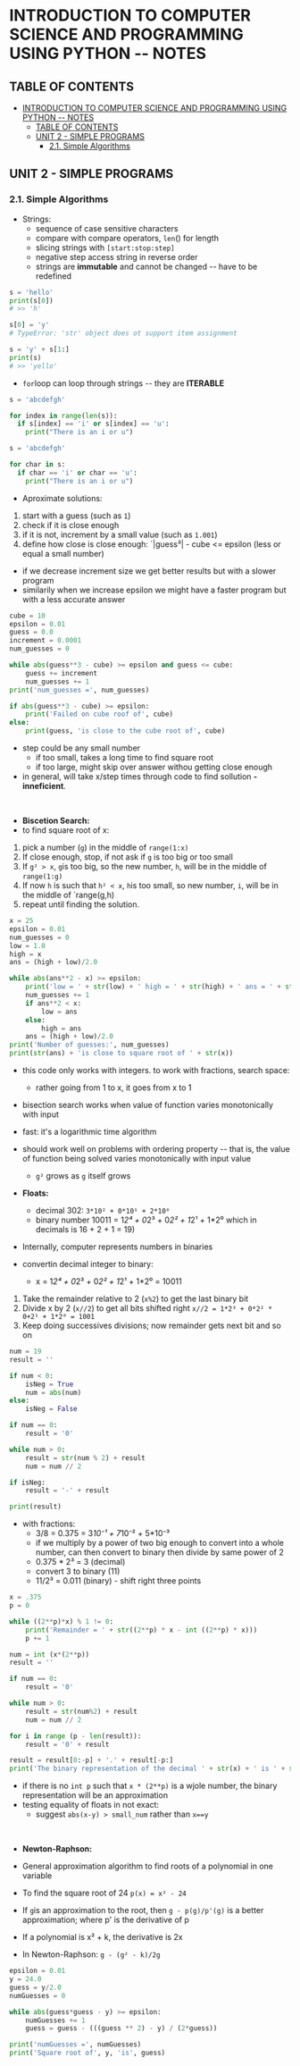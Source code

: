 # INTRODUCTION TO COMPUTER SCIENCE AND PROGRAMMING USING PYTHON -- NOTES

## TABLE OF CONTENTS

- [INTRODUCTION TO COMPUTER SCIENCE AND PROGRAMMING USING PYTHON -- NOTES](#introduction-to-computer-science-and-programming-using-python----notes)
  - [TABLE OF CONTENTS](#table-of-contents)
  - [UNIT 2 - SIMPLE PROGRAMS](#unit-2---simple-programs)
    - [2.1. Simple Algorithms](#21-simple-algorithms)

## UNIT 2 - SIMPLE PROGRAMS

### 2.1. Simple Algorithms

- Strings:
  - sequence of case sensitive characters
  - compare with compare operators, `len`() for length
  - slicing strings with `[start:stop:step]`
  - negative step access string in reverse order
  - strings are **immutable** and cannot be changed -- have to be redefined

```python
s = 'hello'
print(s[0])
# >> 'h'

s[0] = 'y'
# TypeError: 'str' object does ot support item assignment

s = 'y' + s[1:]
print(s)
# >> 'yello'
```

- `for`loop can loop through strings -- they are **ITERABLE**

```python
s = 'abcdefgh'

for index in range(len(s)):
  if s[index] == 'i' or s[index] == 'u':
    print("There is an i or u")
```

```python
s = 'abcdefgh'

for char in s:
  if char == 'i' or char == 'u':
    print("There is an i or u")
```

- Aproximate solutions:

1. start with a guess (such as `1`)
2. check if it is close enough
3. if it is not, increment by a small value (such as `1.001`)
4. define how close is close enough: `|guess³| - cube <= epsilon (less or equal a small number)

- if we decrease increment size we get better results but with a slower program
- similarily when we increase epsilon we might have a faster program but with a less accurate answer

```python
cube = 10
epsilon = 0.01
guess = 0.0
increment = 0.0001
num_guesses = 0

while abs(guess**3 - cube) >= epsilon and guess <= cube:
    guess += increment
    num_guesses += 1
print('num_guesses =', num_guesses)

if abs(guess**3 - cube) >= epsilon:
    print('Failed on cube roof of', cube)
else:
    print(guess, 'is close to the cube root of', cube)
```

- step could be any small number
  - if too small, takes a long time to find square root
  - if too large, might skip over answer withou getting close enough
- in general, will take x/step times through code to find sollution **- inneficient**.

&nbsp;

- **Biscetion Search:**
- to find square root of x:

1. pick a number (`g`) in the middle of `range(1:x)`
2. If close enough, stop, if not ask if `g` is too big or too small
3. If `g² > x`, `g`is too big, so the new number, `h`, will be in the middle of `range(1:g)`
4. If now `h` is such that `h² < x`, `h`is too small, so new number, `i`, will be in the middle of `range(g,h)
5. repeat until finding the solution.

```python
x = 25
epsilon = 0.01
num_guesses = 0
low = 1.0
high = x
ans = (high + low)/2.0

while abs(ans**2 - x) >= epsilon:
    print('low = ' + str(low) + ' high = ' + str(high) + ' ans = ' + str(ans))
    num_guesses += 1
    if ans**2 < x: 
        low = ans
    else:
        high = ans
    ans = (high + low)/2.0
print('Number of guesses:', num_guesses)
print(str(ans) + 'is close to square root of ' + str(x))
```

- this code only works with integers. to work with fractions, search space:
  - rather going from 1 to x, it goes from x to 1
- bisection search works when value of function varies monotonically with input
- fast: it's a logarithmic time algorithm
- should work well on problems with ordering property -- that is, the value of function being solved varies monotonically with input value
  - `g²` grows as `g` itself grows

- **Floats:**
  - decimal 302: `3*10² + 0*10¹ + 2*10⁰`
  - binary number 10011 = 1*2⁴ + 0*2³ + 0*2² + 1*2¹ + 1*2⁰ which in decimals is 16 + 2 + 1 = 19)

- Internally, computer represents numbers in binaries

- convertin decimal integer to binary:
  - x = 1*2⁴ + 0*2³ + 0*2² + 1*2¹ + 1*2⁰ = 10011

1. Take the remainder relative to 2 (`x%2`) to get the last binary bit
2. Divide x by 2 (`x//2`) to get all bits shifted right `x//2 = 1*2³ + 0*2² * 0+2¹ + 1*2⁰ = 1001`
3. Keep doing successives divisions; now remainder gets next bit and so on

```python
num = 19
result = ''

if num < 0:
    isNeg = True
    num = abs(num)
else:
    isNeg = False

if num == 0:
    result = '0'

while num > 0:
    result = str(num % 2) + result
    num = num // 2

if isNeg:
    result = '-' + result

print(result)
```

- with fractions:
  - 3/8 = 0.375 = 3*10⁻¹ + 7*10⁻² + 5*10⁻³
  - if we multiply by a power of two big enough to convert into a whole number, can then convert to binary then divide by same power of 2
  - 0.375 * 2³ = 3 (decimal)
  - convert 3 to binary (11)
  - 11/2³ = 0.011 (binary) - shift right three points

```python
x = .375
p = 0

while ((2**p)*x) % 1 != 0:
    print('Remainder = ' + str((2**p) * x - int ((2**p) * x)))
    p += 1

num = int (x*(2**p))
result = ''

if num == 0:
    result = '0'

while num > 0:
    result = str(num%2) + result
    num = num // 2

for i in range (p - len(result)):
    result = '0' + result

result = result[0:-p] + '.' + result[-p:]
print('The binary representation of the decimal ' + str(x) + ' is ' + str(result))
```

- if there is no `int p` such that `x * (2**p)` is a wjole number, the binary representation will be an approximation
- testing equality of floats in not exact:
  - suggest `abs(x-y) > small_num` rather than `x==y`

&nbsp;

- **Newton-Raphson:**

- General approximation algorithm to find roots of a polynomial in one variable
- To find the square root of 24 `p(x) = x² - 24`
- If `g`is an approximation to the root, then `g - p(g)/p'(g)` is a better approximation; where p' is the derivative of p
- If a polynomial is x² + k, the derivative is 2x
- In Newton-Raphson: `g - (g² - k)/2g`

```python
epsilon = 0.01
y = 24.0
guess = y/2.0
numGuesses = 0

while abs(guess*guess - y) >= epsilon:
    numGuesses += 1
    guess = guess - (((guess ** 2) - y) / (2*guess))

print('numGuesses =', numGuesses)
print('Square root of', y, 'is', guess)
```
